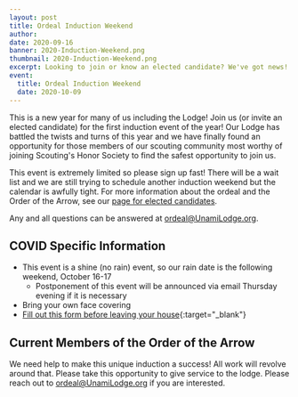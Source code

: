 ```yaml
---
layout: post
title: Ordeal Induction Weekend
author:
date: 2020-09-16
banner: 2020-Induction-Weekend.png
thumbnail: 2020-Induction-Weekend.png
excerpt: Looking to join or know an elected candidate? We've got news!
event:
  title: Ordeal Induction Weekend
  date: 2020-10-09
---
```


This is a new year for many of us including the Lodge! Join us (or invite an elected candidate) for the first induction event of the year! Our Lodge has battled the twists and turns of this year and we have finally found an opportunity for those members of our scouting community most worthy of joining Scouting's Honor Society to find the safest opportunity to join us.

This event is extremely limited so please sign up fast! There will be a wait list and we are still trying to schedule another induction weekend but the calendar is awfully tight. For more information about the ordeal and the Order of the Arrow, see our [page for elected candidates](/electedcandidates/).

Any and all questions can be answered at [ordeal@UnamiLodge.org](/contact?recipient=ordeal).

## COVID Specific Information

* This event is a shine (no rain) event, so our rain date is the following weekend, October 16-17
  * Postponement of this event will be announced via email Thursday evening if it is necessary
* Bring your own face covering
* [Fill out this form before leaving your house](https://docs.google.com/forms/d/e/1FAIpQLSeJAB5L_9znxxKMjBFw0cjnlubXUZiFtKN4iF2ZiFPDOJFlww/viewform){:target="_blank"}

## Current Members of the Order of the Arrow

We need help to make this unique induction a success!  All work will revolve around that.  Please take this opportunity to give service to the lodge. Please reach out to [ordeal@UnamiLodge.org](/contact?recipient=ordeal) if you are interested.
